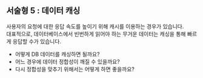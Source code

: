 ## 서술형 5 : 데이터 캐싱

사용자의 요청에 대한 응답 속도를 높이기 위해 캐시를 이용하는 경우가 있습니다.  
대표적으로, 데이터베이스에서 빈번하게 읽어야 하는 무거운 데이터는 캐싱을 통해 빠르게 응답할 수가 있습니다.

- 어떻게 DB 데이터를 캐싱하면 될까요?
- 어느 경우에 데이터 정합성이 깨질 수 있을까요?
- 다시 정합성을 맞추기 위해서는 어떻게 하면 좋을까요?
